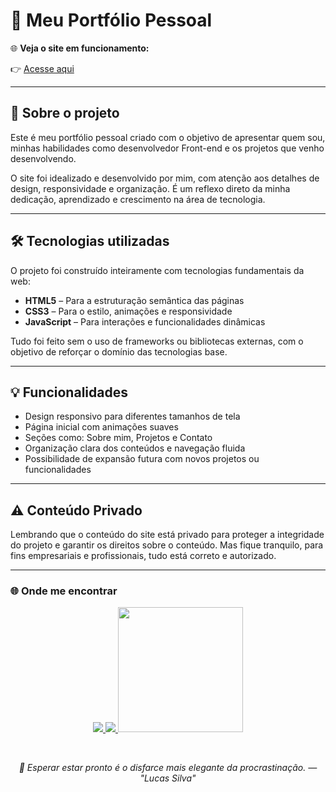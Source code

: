 # 🚀 Meu Portfólio Pessoal

🌐 **Veja o site em funcionamento:**  

👉 [Acesse aqui](https://portflio-2-0.vercel.app)

---

## 📌 Sobre o projeto

Este é meu portfólio pessoal criado com o objetivo de apresentar quem sou, minhas habilidades como desenvolvedor Front-end e os projetos que venho desenvolvendo.

O site foi idealizado e desenvolvido por mim, com atenção aos detalhes de design, responsividade e organização. É um reflexo direto da minha dedicação, aprendizado e crescimento na área de tecnologia.

---

## 🛠️ Tecnologias utilizadas

O projeto foi construído inteiramente com tecnologias fundamentais da web:

- **HTML5** – Para a estruturação semântica das páginas  
- **CSS3** – Para o estilo, animações e responsividade  
- **JavaScript** – Para interações e funcionalidades dinâmicas  

Tudo foi feito sem o uso de frameworks ou bibliotecas externas, com o objetivo de reforçar o domínio das tecnologias base.

---

## 💡 Funcionalidades

- Design responsivo para diferentes tamanhos de tela  
- Página inicial com animações suaves  
- Seções como: Sobre mim, Projetos e Contato  
- Organização clara dos conteúdos e navegação fluida  
- Possibilidade de expansão futura com novos projetos ou funcionalidades  

---

## ⚠️ Conteúdo Privado

Lembrando que o conteúdo do site está privado para proteger a integridade do projeto e garantir os direitos sobre o conteúdo.
Mas fique tranquilo, para fins empresariais e profissionais, tudo está correto e autorizado.

---

### 🌐 Onde me encontrar

<p align="center">
   <a href="https://www.linkedin.com/in/lucas-silva-537346369/" target="_blank">
    <img src="https://img.shields.io/badge/LinkedIn-0A66C2?style=for-the-badge&logo=linkedin&logoColor=white"/>
  </a>
  <a href="https://mail.yahoo.com/d/folders/1?.intl=br&.lang=pt-BR&pspid=2114710002&activity=header-mail">
    <img src="https://img.shields.io/badge/Yahoo%20Mail-6001D2?style=for-the-badge&logo=yahoo&logoColor=white"/>
  </a>
<a href="https://wa.me/5511930343236?text=Ol%C3%A1%2C%20Lucas%20gostaria%20de%20falar%20com%20voc%C3%AA%20%3F">
  <img src="https://img.shields.io/badge/(11)%2093034--3236-25D366?style=for-the-badge&logo=whatsapp&logoColor=white" width="200" />
</a>
</p>
<br>
<p align="center">
  <i> 💬 Esperar estar pronto é o disfarce mais elegante da procrastinação. — "Lucas Silva" </i>
</p>

